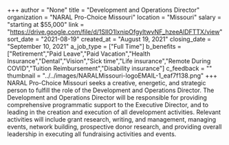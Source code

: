 +++
author = "None"
title = "Development and Operations Director"
organization = "NARAL Pro-Choice Missouri"
location = "Missouri"
salary = "starting at $55,000"
link = "https://drive.google.com/file/d/1SlIO1lxnipOfgyltwvNF_hzeeAlDFTTX/view"
sort_date = "2021-08-19"
created_at = "August 19, 2021"
closing_date = "September 10, 2021"
a_job_type = ["Full Time"]
b_benefits = ["Retirement","Paid Leave","Paid Vacation","Health Insurance","Dental","Vision","Sick time","Life insurance","Remote During COVID","Tuition Reimbursement","Disability insurance"]
c_feedback = ""
thumbnail = "../../images/NARALMissouri-logoEMAIL-1_eaf7f138.png"
+++
NARAL Pro-Choice Missouri seeks a creative, energetic, and strategic person to fulfill the role of the Development and Operations Director. The Development and Operations Director will be responsible for providing comprehensive programmatic support to the Executive Director, and to leading in the creation and execution of all development activities. Relevant activities will include grant research, writing, and management, managing events, network building, prospective donor research, and providing overall leadership in executing all fundraising activities and events. 